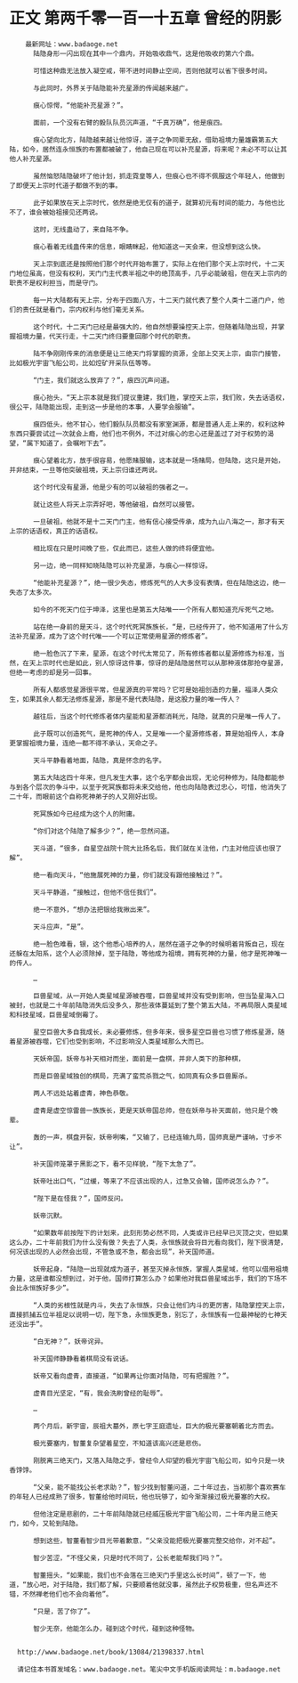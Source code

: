 # 正文 第两千零一百一十五章 曾经的阴影
        最新网址：www.badaoge.net
          陆隐身形一闪出现在其中一个鼎内，开始吸收鼎气，这是他吸收的第六个鼎。
      
          可惜这种鼎无法放入凝空戒，带不进时间静止空间，否则他就可以省下很多时间。
      
          与此同时，外界关于陆隐能补充星源的传闻越来越广。
      
          痕心惊愕，“他能补充星源？”。
      
          面前，一个没有右臂的毅队队员沉声道，“千真万确”，他是痕四。
      
          痕心望向北方，陆隐越来越让他惊讶，道子之争同辈无敌，借助祖境力量雄霸第五大陆，如今，居然连永恒族的布置都被破了，他自己现在可以补充星源，将来呢？未必不可以让其他人补充星源。
      
          虽然恼怒陆隐破坏了他计划，抓走霓皇等人，但痕心也不得不佩服这个年轻人，他做到了即便天上宗时代道子都做不到的事。
      
          此子如果放在天上宗时代，依然是绝无仅有的道子，就算初元有时间的能力，与他也比不了，谁会被始祖接见还两说。
      
          这时，无线蛊动了，来自陆不争。
      
          痕心看着无线蛊传来的信息，眼睛眯起，他知道这一天会来，但没想到这么快。
      
          天上宗到底还是按照他们那个时代开始布置了，实际上在他们那个天上宗时代，十二天门地位虽高，但没有权利，天门门主代表半祖之中的绝顶高手，几乎必能破祖，但在天上宗内的职责不是权利担当，而是守门。
      
          每一片大陆都有天上宗，分布于四面八方，十二天门就代表了整个人类十二道门户，他们的责任就是看门，宗内权利与他们毫无关系。
      
          这个时代，十二天门已经是最强大的，他自然想要操控天上宗，但随着陆隐出现，并掌握祖境力量，代天行走，十二天门终归要重回那个时代的职责。
      
          陆不争刚刚传来的消息便是让三绝天门将掌握的资源，全部上交天上宗，由宗门接管，比如极光宇宙飞船公司，比如焢矿开采队伍等等。
      
          “门主，我们就这么放弃了？”，痕四沉声问道。
      
          痕心抬头，“天上宗本就是我们提议重建，我们胜，掌控天上宗，我们败，失去话语权，很公平，陆隐能出现，走到这一步是他的本事，人要学会服输”。
      
          痕四低头，他不甘心，他们毅队队员都没有家室渊源，都是普通人走上来的，权利这种东西只要尝试过一次就会上瘾，他们也不例外，不过对痕心的忠心还是盖过了对于权势的渴望，“属下知道了，会嘱咐下去”。
      
          痕心望着北方，放手很容易，他愿赌服输，这本就是一场赌局，但陆隐，这只是开始，并非结束，一旦等他突破祖境，天上宗归谁还两说。
      
          这个时代没有星源，他是少有的可以破祖的强者之一。
      
          就让这些人将天上宗弄好吧，等他破祖，自然可以接管。
      
          一旦破祖，他就不是十二天门门主，他有信心接受传承，成为九山八海之一，那才有天上宗的话语权，真正的话语权。
      
          相比现在只是时间晚了些，仅此而已，这些人做的终将便宜他。
      
          另一边，绝一同样知晓陆隐可以补充星源，与痕心一样惊讶。
      
          “他能补充星源？”，绝一很少失态，修炼死气的人大多没有表情，但在陆隐这边，绝一失态了太多次。
      
          如今的不死天门位于坤泽，这里也是第五大陆唯一一个所有人都知道充斥死气之地。
      
          站在绝一身前的是天斗，这个时代死冥族族长，“是，已经传开了，他不知道用了什么方法补充星源，成为了这个时代唯一一个可以正常使用星源的修炼者”。
      
          绝一脸色沉了下来，星源，在这个时代太常见了，所有修炼者都以星源修炼为标准，当然，在天上宗时代也是如此，别人惊讶这件事，惊讶的是陆隐居然可以从那种液体那抢夺星源，但绝一考虑的却是另一回事。
      
          所有人都感觉星源很平常，但星源真的平常吗？它可是始祖创造的力量，福泽人类众生，如果其余人都无法修炼星源，那是不是代表陆隐，是这股力量的唯一传人？
      
          越往后，当这个时代修炼者体内星能和星源都消耗光，陆隐，就真的只是唯一传人了。
      
          此子既可以创造死气，是死神的传人，又是唯一一个星源修炼者，算是始祖传人，本身更掌握祖境力量，连绝一都不得不承认，天命之子。
      
          天斗平静看着地面，陆隐，真是怀念的名字。
      
          第五大陆这四十年来，但凡发生大事，这个名字都会出现，无论何种修为，陆隐都能参与到各个层次的争斗中，以至于死冥族都将未来交给他，他也向陆隐表过忠心，可惜，他消失了二十年，而眼前这个自称死神弟子的人又刚好出现。
      
          死冥族如今已经成为这个人的附庸。
      
          “你们对这个陆隐了解多少？”，绝一忽然问道。
      
          天斗道，“很多，自星空战院十院大比扬名后，我们就在关注他，门主对他应该也很了解”。
      
          绝一看向天斗，“他施展死神的力量，你们就没有跟他接触过？”。
      
          天斗平静道，“接触过，但他不信任我们”。
      
          绝一不意外，“想办法把银给我揪出来”。
      
          天斗应声，“是”。
      
          绝一脸色难看，银，这个他悉心培养的人，居然在道子之争的时候明着背叛自己，现在还躲在太阳系，这个人必须除掉，至于陆隐，等他成为祖境，拥有死神的力量，他才是死神唯一的传人。
      
          …
      
          巨兽星域，从一开始人类星域星源被吞噬，巨兽星域并没有受到影响，但当坠星海入口被封，也就是二十年前陆隐消失后没多久，那些液体蔓延到了整个第五大陆，不再局限人类星域和科技星域，巨兽星域倒霉了。
      
          星空巨兽大多自我成长，未必要修炼，但多年来，很多星空巨兽也习惯了修炼星源，随着星源被吞噬，它们也受到影响，不过影响没人类星域那么大而已。
      
          天妖帝国，妖帝与补天相对而坐，面前是一盘棋，并非人类下的那种棋，
      
          而是巨兽星域独创的棋局，充满了蛮荒杀戮之气，如同真有众多巨兽厮杀。
      
          两人不远处站着虚青，神色恭敬。
      
          虚青是虚空惊雷兽一族族长，更是天妖帝国总帅，但在妖帝与补天面前，他只是个晚辈。
      
          轰的一声，棋盘开裂，妖帝咧嘴，“又输了，已经连输九局，国师真是严谨呐，寸步不让”。
      
          补天国师笼罩于黑影之下，看不见样貌，“陛下太急了”。
      
          妖帝吐出口气，“过缓，等来了不应该出现的人，过急又会输，国师说怎么办？”。
      
          “陛下是在怪我？”，国师反问。
      
          妖帝沉默。
      
          “如果数年前按陛下的计划来，此刻形势必然不同，人类或许已经早已灭顶之灾，但如果这么办，二十年前我们为什么没有做？失去了人类，永恒族就会将目光看向我们，陛下很清楚，何况该出现的人必然会出现，不管急或不急，都会出现”，补天国师道。
      
          妖帝起身，“陆隐一出现就成为道子，甚至灭掉永恒族，掌握人类星域，他可以借用祖境力量，这是谁都没想到过，对于他，国师打算怎么办？如果他对我巨兽星域出手，我们的下场不会比永恒族好多少”。
      
          “人类的劣根性就是内斗，失去了永恒族，只会让他们内斗的更厉害，陆隐掌控天上宗，直接抓捕五位半祖足以说明一切，陛下急，永恒族更急，别忘了，永恒族有一位最神秘的七神天还没出手”。
      
          “白无神？”，妖帝诧异。
      
          补天国师静静看着棋局没有说话。
      
          妖帝又看向虚青，直接道，“如果再让你面对陆隐，可有把握胜？”。
      
          虚青目光坚定，“有，我会洗刷曾经的耻辱”。
      
          …
      
          两个月后，新宇宙，辰祖大墓外，原七字王庭遗址，巨大的极光要塞朝着北方而去。
      
          极光要塞内，智董复杂望着星空，不知道该高兴还是悲伤。
      
          刚脱离三绝天门，又落入陆隐之手，曾经令人仰望的极光宇宙飞船公司，如今只是一块香饽饽。
      
          “父亲，能不能找公长老求助？”，智少找到智董问道，二十年过去，当初那个喜欢赛车的年轻人已经成熟了很多，智董给他时间玩，他也玩够了，如今渐渐接过极光要塞的大权。
      
          但他注定是悲剧的，二十年前陆隐就已经威压极光宇宙飞船公司，二十年内是三绝天门，如今，又轮到陆隐。
      
          想到这些，智董看智少目光带着歉意，“父亲没能把极光要塞完整交给你，对不起”。
      
          智少苦涩，“不怪父亲，只是时代不同了，公长老能帮我们吗？”。
      
          智董摇头，“如果能，我们也不会落在三绝天门手里这么长时间”，顿了一下，他道，“放心吧，对于陆隐，我们都了解，只要顺着他就没事，虽然此子权势极重，但名声还不错，不然禅老他们也不会向着他”。
      
          “只是，苦了你了”。
      
          智少无奈，他能怎么办，碰到这个时代，碰到这种怪物。
      
      
      http://www.badaoge.net/book/13084/21398337.html
      
      请记住本书首发域名：www.badaoge.net。笔尖中文手机版阅读网址：m.badaoge.net
